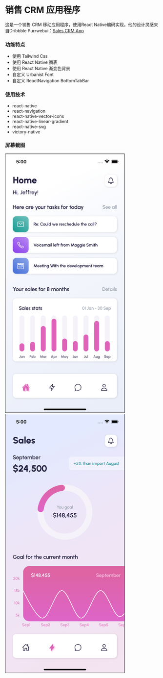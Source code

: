 # 销售 CRM 应用程序

这是一个销售 CRM 移动应用程序，使用React Native编码实现。他的设计灵感来自Dribbble Purrwebui：[Sales CRM App](https://dribbble.com/shots/16673175-Sales-CRM-App)

### 功能特点

- 使用 Tailwind Css
- 使用 React Native 图表
- 使用 React Native 渐变色背景
- 自定义 Urbanist Font
- 自定义 ReactNavigation BottomTabBar


### 使用技术

- react-native
- react-navigation
- react-native-vector-icons
- react-native-linear-gradient
- react-native-svg
- victory-native

### 屏幕截图

<div>
  <img src="https://raw.githubusercontent.com/QHTAO/Sales-CRM-App/master/src/assets/images/Simulator%20Screen%20Shot%20-%20iPhone%2013%20-%202022-03-08%20at%2005.00.21.png"  style="width: 390px;max-width: 100%;margin-right: 10px;border: 1px solid #000000;"/>
  <img src="https://raw.githubusercontent.com/QHTAO/Sales-CRM-App/master/src/assets/images/Simulator%20Screen%20Shot%20-%20iPhone%2013%20-%202022-03-08%20at%2005.00.19.png"  style="width: 390px;max-width: 100%;margin-right: 10px;border: 1px solid #000000;"/>
</div>
